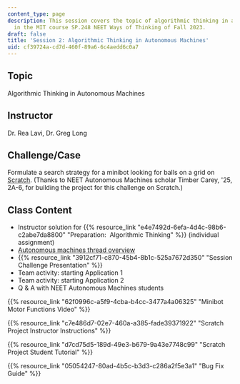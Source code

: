 ```yaml
---
content_type: page
description: This session covers the topic of algorithmic thinking in autonomous machines
  in the MIT course SP.248 NEET Ways of Thinking of Fall 2023.
draft: false
title: 'Session 2: Algorithmic Thinking in Autonomous Machines'
uid: cf39724a-cd7d-460f-89a6-6c4aedd6c0a7
---
```

## Topic

Algorithmic Thinking in Autonomous Machines

## Instructor

Dr. Rea Lavi, Dr. Greg Long

## Challenge/Case

Formulate a search strategy for a minibot looking for balls on a grid on [Scratch](https://scratch.mit.edu/). (Thanks to NEET Autonomous Machines scholar Timber Carey, '25, 2A-6, for building the project for this challenge on Scratch.)

## Class Content

- Instructor solution for {{% resource_link "e4e7492d-6efa-4d4c-98b6-c2abe7da8800" "Preparation:  Algorithmic Thinking" %}} (individual assignment)
- [Autonomous machines thread overview](https://neet.mit.edu/threads/am)
- {{% resource_link "3912cf71-c870-45b4-8b1c-525a7672d350" "Session Challenge Presentation" %}}
- Team activity: starting Application 1
- Team activity: starting Application 2
- Q & A with NEET Autonomous Machines students

{{% resource_link "62f0996c-a5f9-4cba-b4cc-3477a4a06325" "Minibot Motor Functions Video" %}}

{{% resource_link "c7e486d7-02e7-460a-a385-fade39371922" "Scratch Project Instructor Instructions" %}}

{{% resource_link "d7cd75d5-189d-49e3-b679-9a43e7748c99" "Scratch Project Student Tutorial" %}}

{{% resource_link "05054247-80ad-4b5c-b3d3-c286a2f5e3a1" "Bug Fix Guide" %}}